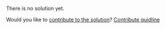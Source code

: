 
There is no solution yet.

Would you like to [contribute to the solution](https://github.com/BFEdev/BFE.dev-solutions/blob/main/design/design-an-instagram_en.md)? [Contribute guidline](https://github.com/BFEdev/BFE.dev-solutions#how-to-contribute)
